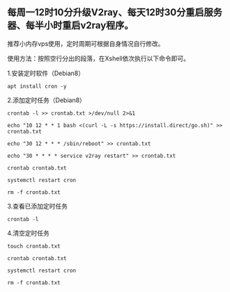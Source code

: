 ## 每周一12时10分升级V2ray、每天12时30分重启服务器、每半小时重启v2ray程序。

推荐小内存vps使用，定时周期可根据自身情况自行修改。

使用方法：按照空行分出的段落，在Xshell依次执行以下命令即可。


1.安装定时软件（Debian8）

```
apt install cron -y
```


2.添加定时任务（Debian8）

```
crontab -l >> crontab.txt >/dev/null 2>&1

echo "10 12 * * 1 bash <(curl -L -s https://install.direct/go.sh)" >> crontab.txt

echo "30 12 * * * /sbin/reboot" >> crontab.txt

echo "30 * * * * service v2ray restart" >> crontab.txt

crontab crontab.txt

systemctl restart cron

rm -f crontab.txt
```


3.查看已添加定时任务

```
crontab -l
```


4.清空定时任务

```
touch crontab.txt

crontab crontab.txt

systemctl restart cron

rm -f crontab.txt
```


